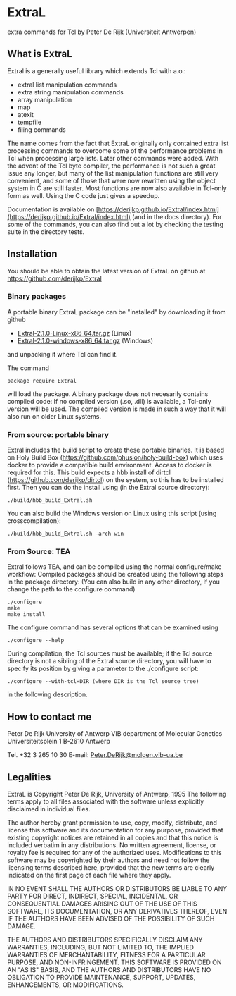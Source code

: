 ExtraL
======
extra commands for Tcl
by Peter De Rijk (Universiteit Antwerpen) 

What is ExtraL
--------------

Extral is a generally useful library which extends Tcl with a.o.:
* extral list manipulation commands
* extra string manipulation commands
* array manipulation
* map
* atexit
* tempfile
* filing commands
	
The name comes from the fact that ExtraL originally only contained
extra list processing commands to overcome some of the performance 
problems in Tcl when processing large lists. Later other commands
were added. With the advent of the Tcl byte compiler, the 
performance is not such a great issue any longer, but many of the list 
manipulation functions are still very convenient, and some 
of those that were now rewritten using the object system in C are 
still faster. 
Most functions are now also available in Tcl-only form as well. Using 
the C code just gives a speedup.

Documentation is available on
[https://derijkp.github.io/Extral/index.html](https://derijkp.github.io/Extral/index.html)
(and in the docs directory). For some of the commands, you can also find
out a lot by checking the testing suite in the directory tests.

Installation
------------
You should be able to obtain the latest version of ExtraL on github at
https://github.com/derijkp/Extral

### Binary packages

A portable binary ExtraL package can be "installed" by downloading it from github

* [Extral-2.1.0-Linux-x86_64.tar.gz](https://github.com/derijkp/Extral/releases/download/2.1.0/Extral-2.1.0-Linux-x86_64.tar.gz) (Linux)
* [Extral-2.1.0-windows-x86_64.tar.gz](https://github.com/derijkp/Extral/releases/download/2.1.0/Extral-2.1.0-windows-x86_64.tar.gz) (Windows)

and unpacking it where Tcl can find it. 

The command 
```
package require Extral
```
will load the package. A binary package does not necesarily contains
compiled code: If no compiled version (.so, .dll) is available, a 
Tcl-only version will be used. The compiled version is made in such a way
that it will also run on older Linux systems.

### From source: portable binary

Extral includes the build script to create these portable binaries.
It is based on Holy Build Box (https://github.com/phusion/holy-build-box)
which uses docker to provide a compatible build environment. Access
to docker is required for this.
This build expects a hbb install of dirtcl
(https://github.com/derijkp/dirtcl) on the system, so this has to be
installed first.
Then you can do the install using (in the Extral source directory):
```
./build/hbb_build_Extral.sh
```

You can also build the Windows version on Linux using this script (using crosscompilation):
```
./build/hbb_build_Extral.sh -arch win
```

### From Source: TEA

Extral follows TEA, and can be compiled using the normal configure/make workflow:
Compiled packages should be created using the following steps in the package directory:
(You can also build in any other directory, if you change the path to the configure command)
```
./configure
make
make install
```

The configure command has several options that can be examined using
```
./configure --help
```

During compilation, the Tcl sources must be available; if the Tcl source
directory is not a sibling of the Extral source directory, you will have to
specify its position by giving a parameter to the ./configure script:
```
./configure --with-tcl=DIR (where DIR is the Tcl source tree)
```
in the following description.

How to contact me
-----------------

Peter De Rijk
University of Antwerp
VIB department of Molecular Genetics
Universiteitsplein 1
B-2610 Antwerp

Tel. +32 3 265 10 30
E-mail: Peter.DeRijk@molgen.vib-ua.be

Legalities
----------

ExtraL is Copyright Peter De Rijk, University of Antwerp, 1995 The
following terms apply to all files associated with the software unless
explicitly disclaimed in individual files.

The author hereby grant permission to use, copy, modify, distribute,
and license this software and its documentation for any purpose, provided
that existing copyright notices are retained in all copies and that this
notice is included verbatim in any distributions. No written agreement,
license, or royalty fee is required for any of the authorized uses.
Modifications to this software may be copyrighted by their authors
and need not follow the licensing terms described here, provided that
the new terms are clearly indicated on the first page of each file where
they apply.

IN NO EVENT SHALL THE AUTHORS OR DISTRIBUTORS BE LIABLE TO ANY PARTY
FOR DIRECT, INDIRECT, SPECIAL, INCIDENTAL, OR CONSEQUENTIAL DAMAGES
ARISING OUT OF THE USE OF THIS SOFTWARE, ITS DOCUMENTATION, OR ANY
DERIVATIVES THEREOF, EVEN IF THE AUTHORS HAVE BEEN ADVISED OF THE
POSSIBILITY OF SUCH DAMAGE.

THE AUTHORS AND DISTRIBUTORS SPECIFICALLY DISCLAIM ANY WARRANTIES,
INCLUDING, BUT NOT LIMITED TO, THE IMPLIED WARRANTIES OF MERCHANTABILITY,
FITNESS FOR A PARTICULAR PURPOSE, AND NON-INFRINGEMENT.  THIS SOFTWARE
IS PROVIDED ON AN "AS IS" BASIS, AND THE AUTHORS AND DISTRIBUTORS HAVE
NO OBLIGATION TO PROVIDE MAINTENANCE, SUPPORT, UPDATES, ENHANCEMENTS, OR
MODIFICATIONS.

